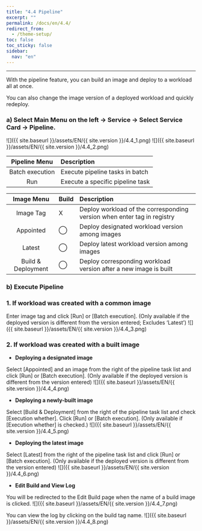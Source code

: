 ```yaml
---
title: "4.4 Pipeline"
excerpt: ""
permalink: /docs/en/4.4/
redirect_from:
  - /theme-setup/
toc: false
toc_sticky: false
sidebar:
  nav: "en"
---
```



---

With the pipeline feature, you can build an image and deploy to a workload all at once.

You can also change the image version of a deployed workload and quickly redeploy.

### a\) Select Main Menu on the left → Service → Select Service Card → Pipeline.
![]({{ site.baseurl }}/assets/EN/{{ site.version }}/4.4_1.png)
![]({{ site.baseurl }}/assets/EN/{{ site.version }}/4.4_2.png)

| **Pipeline Menu** | **Description** |
| :---: | :--- |
| Batch execution | Execute pipeline tasks in batch |
| Run | Execute a specific pipeline task |

| **Image Menu** | **Build** | **Description** |
| :---: | :--- | :--- |
| Image Tag | X | Deploy workload of the corresponding version when enter tag in registry |
| Appointed | ⃝ | Deploy designated workload version among images |
| Latest | ⃝ | Deploy latest workload version among images |
| Build & Deployment | ⃝ | Deploy corresponding workload version after a new image is built |

### b\) Execute Pipeline

### **1. If workload was created with a common image**

Enter image tag and click [Run] or [Batch execution]. \(Only available if the deployed version is different from the version entered; Excludes ‘Latest’\)
![]({{ site.baseurl }}/assets/EN/{{ site.version }}/4.4_3.png)

### **2. If workload was created with a built image**

* **Deploying a designated image**

Select [Appointed] and an image from the right of the pipeline task list and click [Run] or [Batch execution]. \(Only available if the deployed version is different from the version entered\)
![]({{ site.baseurl }}/assets/EN/{{ site.version }}/4.4_4.png)

* **Deploying a newly-built image**

Select [Build & Deployment] from the right of the pipeline task list and check [Execution whether]. Click [Run] or [Batch execution]. \(Only available if [Execution whether] is checked.\)
![]({{ site.baseurl }}/assets/EN/{{ site.version }}/4.4_5.png)

* **Deploying the latest image**

Select [Latest] from the right of the pipeline task list and click [Run] or [Batch execution]. \(Only available if the deployed version is different from the version entered\)
![]({{ site.baseurl }}/assets/EN/{{ site.version }}/4.4_6.png)

* **Edit Build and View Log**

You will be redirected to the Edit Build page when the name of a build image is clicked.
![]({{ site.baseurl }}/assets/EN/{{ site.version }}/4.4_7.png)

You can view the log by clicking on the build tag name.
![]({{ site.baseurl }}/assets/EN/{{ site.version }}/4.4_8.png)
